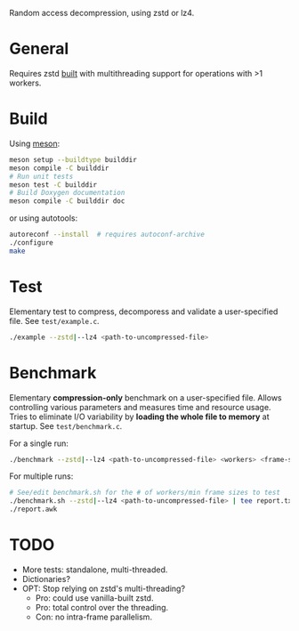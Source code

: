Random access decompression, using zstd or lz4.

# General

Requires zstd
[built](https://github.com/facebook/zstd/tree/v1.5.0/lib#multithreading-support)
with multithreading support for operations with >1 workers.

# Build

Using [meson](https://mesonbuild.com):

```sh
meson setup --buildtype builddir
meson compile -C builddir
# Run unit tests
meson test -C builddir
# Build Doxygen documentation
meson compile -C builddir doc
```

or using autotools:

```sh
autoreconf --install  # requires autoconf-archive
./configure
make
```

# Test

Elementary test to compress, decomporess and validate a user-specified file. See
`test/example.c`.

```sh
./example --zstd|--lz4 <path-to-uncompressed-file>
```

# Benchmark

Elementary **compression-only** benchmark on a user-specified file. Allows
controlling various parameters and measures time and resource usage. Tries to
eliminate I/O variability by **loading the whole file to memory** at startup.
See `test/benchmark.c`.

For a single run:

```sh
./benchmark --zstd|--lz4 <path-to-uncompressed-file> <workers> <frame-size>
```

For multiple runs:

```sh
# See/edit benchmark.sh for the # of workers/min frame sizes to test
./benchmark.sh --zstd|--lz4 <path-to-uncompressed-file> | tee report.txt
./report.awk
```

# TODO

- More tests: standalone, multi-threaded.
- Dictionaries?
- OPT: Stop relying on zstd's multi-threading?
  - Pro: could use vanilla-built zstd.
  - Pro: total control over the threading.
  - Con: no intra-frame parallelism.
